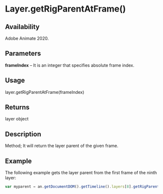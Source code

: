 # Layer.getRigParentAtFrame()

## Availability

Adobe Animate 2020.

## Parameters

**frameIndex** – It is an integer that specifies absolute frame index.

## Usage

layer.getRigParentAtFrame(frameIndex)

## Returns

layer object

## Description

Method; It will return the layer parent of the given frame.

## Example

The following example gets the layer parent from the first frame of the ninth layer:

```javascript
var myparent = an.getDocumentDOM().getTimeline().layers[8].getRigParentAtFrame(0);
```
